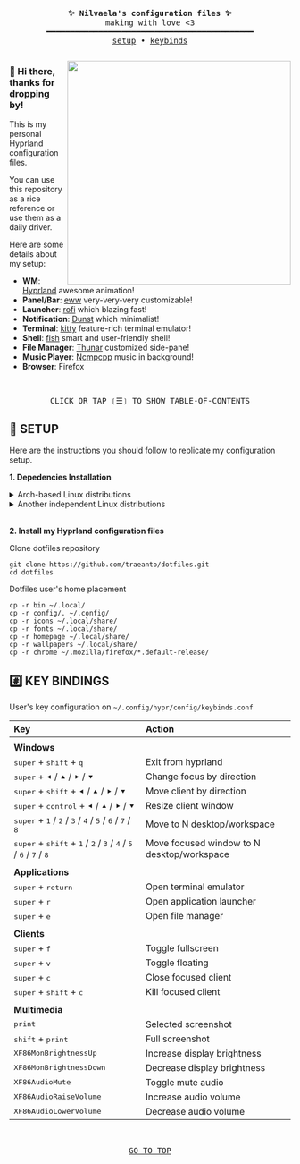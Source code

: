 <pre>
<p align="center">
<b>✨ Nilvaela's configuration files ✨</b>
making with love <3
━━━━━━━━━━━━━━━━━━━━━━━━━━━━━━━━━━━━━━━━━━━━
<a href="#-setup">setup</a> • <a href="#%EF%B8%8F⃣-key-bindings">keybinds</a></p></pre>

<img align="right" width="400px" src="https://i.imgur.com/tn4E4v8.png"/>

### 👋 Hi there, thanks for dropping by!

This is my personal Hyprland configuration files.

You can use this repository as a rice reference or use them as a daily driver.

Here are some details about my setup:

+ **WM**: [Hyprland](https://github.com/hyprwm/Hyprland) awesome animation!
+ **Panel/Bar**: [eww](https://github.com/elkowar/eww) very-very-very customizable!
+ **Launcher**: [rofi](https://github.com/davatorium/rofi/) which blazing fast!
+ **Notification**: [Dunst](https://github.com/dunst-project/dunst) which minimalist!
+ **Terminal**: [kitty](https://github.com/kovidgoyal/kitty) feature-rich terminal emulator!
+ **Shell**: [fish](https://github.com/fish-shell/fish-shell) smart and user-friendly shell!
+ **File Manager**: [Thunar](https://git.xfce.org/xfce/thunar/) customized side-pane!
+ **Music Player**: [Ncmpcpp](https://github.com/ncmpcpp/ncmpcpp) music in background!
+ **Browser**: Firefox

<br>

<div align="center">
<pre>
CLICK OR TAP ❲☰❳ TO SHOW TABLE-OF-CONTENTS
</pre>
</div>

## 🔧 SETUP
Here are the instructions you should follow to replicate my configuration setup.

<b>1. Depedencies Installation</b>
<details>
<summary>Arch-based Linux distributions</summary>

```shell
yay -S hyprland-git xdg-desktop-portal-hyprland-git eww-wayland rofi-lbonn-wayland-git dunst nwg-look kitty fish swww grim slurp imagemagick wl-clipboard wf-recorder
```
For other sysinit like openrc, you need install additional package for restore screen brightness at startup

```shell
yay -S backlight-openrc
```
</details>

<details>
<summary>Another independent Linux distributions</summary>
<p>

Do it yourself, here the depend names you need to install

```shell
hyprland xdg-desktop-portal-hyprland kitty fish swww nwg-look rofi-wayland eww-wayland dunst grim slurp imagemagick wl-clipboard wf-recorder
```
</p>
</details>

<br>

<b>2. Install my Hyprland configuration files</b>

Clone dotfiles repository

```shell
git clone https://github.com/traeanto/dotfiles.git
cd dotfiles
```

Dotfiles user's home placement

```shell
cp -r bin ~/.local/
cp -r config/. ~/.config/
cp -r icons ~/.local/share/
cp -r fonts ~/.local/share/
cp -r homepage ~/.local/share/
cp -r wallpapers ~/.local/share/
cp -r chrome ~/.mozilla/firefox/*.default-release/
```

## #️⃣ KEY BINDINGS

User's key configuration on `~/.config/hypr/config/keybinds.conf`

| Key | Action |
|:-|:-|
|||
| **Windows** ||
| <kbd>super</kbd> + <kbd>shift</kbd> + <kbd>q</kbd> | Exit from hyprland |
| <kbd>super</kbd> + <kbd>⯇</kbd> / <kbd>⯅</kbd> / <kbd>⯈</kbd> / <kbd>⯆</kbd> | Change focus by direction |
| <kbd>super</kbd> + <kbd>shift</kbd> + <kbd>⯇</kbd> / <kbd>⯅</kbd> / <kbd>⯈</kbd> / <kbd>⯆</kbd> | Move client by direction |
| <kbd>super</kbd> + <kbd>control</kbd> + <kbd>⯇</kbd> / <kbd>⯅</kbd> / <kbd>⯈</kbd> / <kbd>⯆</kbd> | Resize client window |
| <kbd>super</kbd> + <kbd>1</kbd> / <kbd>2</kbd> / <kbd>3</kbd> / <kbd>4</kbd> / <kbd>5</kbd> / <kbd>6</kbd> / <kbd>7</kbd> / <kbd>8</kbd> | Move to N desktop/workspace |
| <kbd>super</kbd> + <kbd>shift</kbd> + <kbd>1</kbd> / <kbd>2</kbd> / <kbd>3</kbd> / <kbd>4</kbd> / <kbd>5</kbd> / <kbd>6</kbd> / <kbd>7</kbd> / <kbd>8</kbd> | Move focused window to N desktop/workspace |
|||
| **Applications** ||
| <kbd>super</kbd> + <kbd>return</kbd> | Open terminal emulator |
| <kbd>super</kbd> + <kbd>r</kbd> | Open application launcher |
| <kbd>super</kbd> + <kbd>e</kbd> | Open file manager |
|||
| **Clients** ||
| <kbd>super</kbd> + <kbd>f</kbd> | Toggle fullscreen |
| <kbd>super</kbd> + <kbd>v</kbd> | Toggle floating |
| <kbd>super</kbd> + <kbd>c</kbd> | Close focused client |
| <kbd>super</kbd> + <kbd>shift</kbd> + <kbd>c</kbd> | Kill focused client |
|||
| **Multimedia**||
| <kbd>print</kbd> | Selected screenshot |
| <kbd>shift</kbd> + <kbd>print</kbd> | Full screenshot |
| <kbd>XF86MonBrightnessUp</kbd> | Increase display brightness |
| <kbd>XF86MonBrightnessDown</kbd> | Decrease display brightness |
| <kbd>XF86AudioMute</kbd> | Toggle mute audio |
| <kbd>XF86AudioRaiseVolume</kbd> | Increase audio volume |
| <kbd>XF86AudioLowerVolume</kbd> | Decrease audio volume |

<br>

<div align="center">
<pre>
<a href="#readme">GO TO TOP</a>
</pre>
</div>
